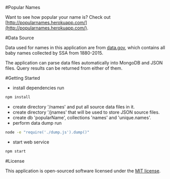 #Popular Names

Want to see how popular your name is? Check out [http://popularnames.herokuapp.com/](http://popularnames.herokuapp.com/).

#Data Source

Data used for names in this application are from [data.gov](https://www.data.gov/), which contains all baby names collected by SSA from 1880-2015.

The application can parse data files automatically into MongoDB and JSON files. Query results can be returned from either of them.

#Getting Started

- install dependencies run
```bash
npm install
```
- create directory '/names' and put all source data files in it.
- create directory '/jnames' that will be used to store JSON source files.
- create db 'popularName', collections 'names' and 'unique.names'.
- perform data dump run 
```bash
node -e "require('./dump.js').dump()"
```
- start web service 
```bash
npm start
```


#License

This application is open-sourced software licensed under the [MIT license](http://opensource.org/licenses/MIT).